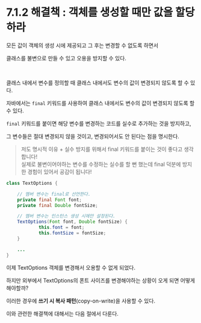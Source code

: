 # 7.1.2 해결책 : 객체를 생성할 때만 값을 할당하라


모든 값이 객체의 생성 시에 제공되고 그 후는 변경할 수 없도록 하면서

클래스를 불변으로 만들 수 있고 오용을 방지할 수 있다.

<br>

클래스 내에서 변수를 정의할 때 클래스 내에서도 변수의 값이 변경되지 않도록 할 수 있다.

자바에서는 `final` 키워드를 사용하여 클래스 내에서도 변수의 값이 변경되지 않도록 할 수 있다.

`final` 키워드를 붙이면 해당 변수를 변경하는 코드를 실수로 추가하는 것을 방지하고,

그 변수들은 절대 변경되지 않을 것이고, 변경되어서도 안 된다는 점을 명시한다.
> 저도 명시적 이유 + 실수 방지를 위해서 final 키워드를 붙이는 것이 좋다고 생각합니다! <br>
> 실제로 불변이어야하는 변수를 수정하는 실수를 할 뻔 했는데 final 덕분에 방지한 경험이 있어서 공감이 됩니다!
>

```java
class TextOptions {

    // 멤버 변수는 final로 선언한다.
    private final Font font;
    private final Double fontSize;

    // 멤버 변수는 인스턴스 생성 시에만 설정된다.
    TextOptions(Font font, Double fontSize) {
            this.font = font;
            this.fontSize = fontSize;
    }

    ...
} 
``` 
이제 TextOptions 객체를 변경해서 오용할 수 없게 되었다.

하지만 외부에서 TextOptions의 폰트 사이즈를 변경해야하는 상황이 오게 되면 어떻게 해야할까?

이러한 경우에 **쓰기 시 복사 패턴**(copy-on-write)을 사용할 수 있다.

이와 관련한 해결책에 대해서는 다음 절에서 다룬다.
